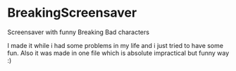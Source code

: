 # BreakingScreensaver
Screensaver with funny Breaking Bad characters

I made it while i had some problems in my life and i just tried to have some fun. Also it was made in one file which is absolute impractical but funny way :)
